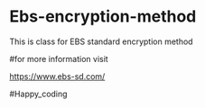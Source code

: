 # Ebs-encryption-method
This is class for EBS standard encryption method

#for more information visit

https://www.ebs-sd.com/



#Happy_coding

